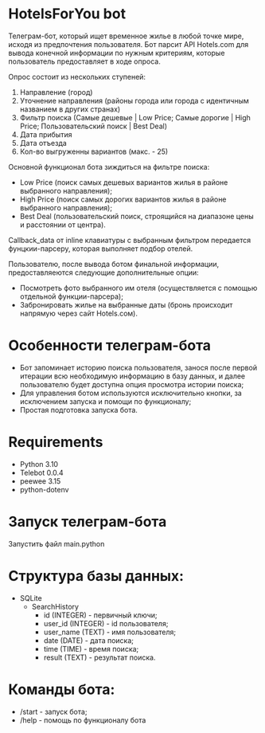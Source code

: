 # HotelsForYou bot
Телеграм-бот, который ищет временное жилье в любой точке мире, исходя из предпочтения пользователя. Бот парсит API Hotels.com для вывода конечной информации по нужным критериям, которые пользователь предоставляет в ходе опроса. 

Опрос состоит из нескольких ступеней:
1. Направление (город)
2. Уточнение направления (районы города или города с идентичным названием в других странах)
3. Фильтр поиска (Самые дешевые | Low Price; Самые дорогие | High Price; Пользовательский поиск | Best Deal)
4. Дата прибытия 
5. Дата отъезда 
6. Кол-во выгруженны вариантов (макс. - 25)

Основной функционал бота зиждиться на фильтре поиска: 
* Low Price (поиск самых дешевых вариантов жилья в районе выбранного направления); 
* High Price (поиск самых дорогих вариантов жилья в районе выбранного направления); 
* Best Deal (пользовательский поиск, строящийся на диапазоне цены и расстоянии от центра). 

Callback_data от inline клавиатуры с выбранным фильтром передается фунцкии-парсеру, которая выполняет подбор отелей. 

Пользователю, после вывода ботом финальной информации, предоставляеются следующие дополнительные опции:
* Посмотреть фото выбранного им отеля (осуществляется с помощью отдельной функции-парсера);
* Забронировать жилье на выбранные даты (бронь происходит напрямую через сайт Hotels.coм).

# Особенности телеграм-бота
* Бот запоминает историю поиска пользователя, занося после первой итерации всю необходимую информацию в базу данных, и далее пользователю будет доступна опция просмотра истории поиска;
* Для управления ботом используются исключительно кнопки, за исключением запуска и помощи по функционалу;
* Простая подготовка запуска бота.

# Requirements 
* Python 3.10
* Telebot 0.0.4
* peewee 3.15
* python-dotenv

# Запуск телеграм-бота
Запустить файл main.python

# Структура базы данных: 
* SQLite
  * SearchHistory
     * id (INTEGER) - первичный ключи; 
     * user_id (INTEGER) - id пользователя;
     * user_name (TEXT) - имя пользователя;
     * date (DATE) - дата поиска; 
     * time (TIME) - время поиска; 
     * result (TEXT) - результат поиска.

# Команды бота:
* /start - запуск бота;
* /help - помощь по функционалу бота 
